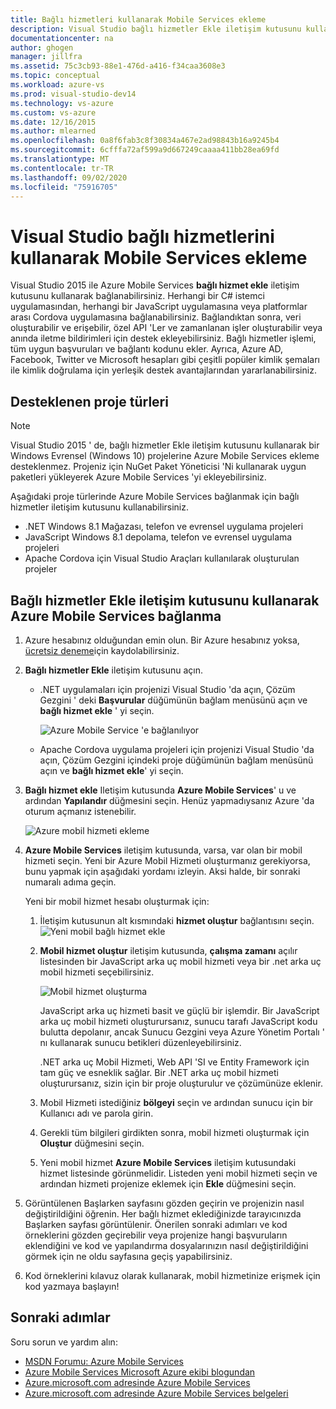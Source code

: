 ```yaml
---
title: Bağlı hizmetleri kullanarak Mobile Services ekleme
description: Visual Studio bağlı hizmetler Ekle iletişim kutusunu kullanarak Mobile Services ekleme
documentationcenter: na
author: ghogen
manager: jillfra
ms.assetid: 75c3cb93-88e1-476d-a416-f34caa3608e3
ms.topic: conceptual
ms.workload: azure-vs
ms.prod: visual-studio-dev14
ms.technology: vs-azure
ms.custom: vs-azure
ms.date: 12/16/2015
ms.author: mlearned
ms.openlocfilehash: 0a8f6fab3c8f30834a467e2ad98843b16a9245b4
ms.sourcegitcommit: 6cfffa72af599a9d667249caaaa411bb28ea69fd
ms.translationtype: MT
ms.contentlocale: tr-TR
ms.lasthandoff: 09/02/2020
ms.locfileid: "75916705"
---
```

# <a name="adding-mobile-services-by-using-visual-studio-connected-services"></a>Visual Studio bağlı hizmetlerini kullanarak Mobile Services ekleme
Visual Studio 2015 ile Azure Mobile Services **bağlı hizmet ekle** iletişim kutusunu kullanarak bağlanabilirsiniz. Herhangi bir C# istemci uygulamasından, herhangi bir JavaScript uygulamasına veya platformlar arası Cordova uygulamasına bağlanabilirsiniz. Bağlandıktan sonra, veri oluşturabilir ve erişebilir, özel API 'Ler ve zamanlanan işler oluşturabilir veya anında iletme bildirimleri için destek ekleyebilirsiniz.  Bağlı hizmetler işlemi, tüm uygun başvuruları ve bağlantı kodunu ekler. Ayrıca, Azure AD, Facebook, Twitter ve Microsoft hesapları gibi çeşitli popüler kimlik şemaları ile kimlik doğrulama için yerleşik destek avantajlarından yararlanabilirsiniz.

## <a name="supported-project-types"></a>Desteklenen proje türleri
> [!NOTE]
> Visual Studio 2015 ' de, bağlı hizmetler Ekle iletişim kutusunu kullanarak bir Windows Evrensel (Windows 10) projelerine Azure Mobile Services ekleme desteklenmez. Projeniz için NuGet Paket Yöneticisi 'Ni kullanarak uygun paketleri yükleyerek Azure Mobile Services 'yi ekleyebilirsiniz.
>
>

Aşağıdaki proje türlerinde Azure Mobile Services bağlanmak için bağlı hizmetler iletişim kutusunu kullanabilirsiniz.

* .NET Windows 8.1 Mağazası, telefon ve evrensel uygulama projeleri
* JavaScript Windows 8.1 depolama, telefon ve evrensel uygulama projeleri
* Apache Cordova için Visual Studio Araçları kullanılarak oluşturulan projeler

## <a name="connect-to-azure-mobile-services-using-the-add-connected-services-dialog"></a>Bağlı hizmetler Ekle iletişim kutusunu kullanarak Azure Mobile Services bağlanma
1. Azure hesabınız olduğundan emin olun. Bir Azure hesabınız yoksa, [ücretsiz deneme](https://azure.microsoft.com/pricing/free-trial/)için kaydolabilirsiniz.
2. **Bağlı hizmetler Ekle** iletişim kutusunu açın.

   * .NET uygulamaları için projenizi Visual Studio 'da açın, Çözüm Gezgini ' deki **Başvurular** düğümünün bağlam menüsünü açın ve **bağlı hizmet ekle** ' yi seçin.

        ![Azure Mobile Service 'e bağlanılıyor](./media/vs-azure-tools-connected-services-add-mobile-services/IC797635.png)
   * Apache Cordova uygulama projeleri için projenizi Visual Studio 'da açın, Çözüm Gezgini içindeki proje düğümünün bağlam menüsünü açın ve **bağlı hizmet ekle**' yi seçin.
3. **Bağlı hizmet ekle** Iletişim kutusunda **Azure Mobile Services**' u ve ardından **Yapılandır** düğmesini seçin. Henüz yapmadıysanız Azure 'da oturum açmanız istenebilir.

    ![Azure mobil hizmeti ekleme](./media/vs-azure-tools-connected-services-add-mobile-services/IC797636.png)
4. **Azure Mobile Services** iletişim kutusunda, varsa, var olan bir mobil hizmeti seçin. Yeni bir Azure Mobil Hizmeti oluşturmanız gerekiyorsa, bunu yapmak için aşağıdaki yordamı izleyin. Aksi halde, bir sonraki numaralı adıma geçin.

    Yeni bir mobil hizmet hesabı oluşturmak için:

   1. İletişim kutusunun alt kısmındaki **hizmet oluştur** bağlantısını seçin.
       ![Yeni mobil bağlı hizmet ekle](./media/vs-azure-tools-connected-services-add-mobile-services/IC797637.png)
   2. **Mobil hizmet oluştur** iletişim kutusunda, **çalışma zamanı** açılır listesinden bir JavaScript arka uç mobil hizmeti veya bir .net arka uç mobil hizmeti seçebilirsiniz.

       ![Mobil hizmet oluşturma](./media/vs-azure-tools-connected-services-add-mobile-services/IC797638.png)

       JavaScript arka uç hizmeti basit ve güçlü bir işlemdir. Bir JavaScript arka uç mobil hizmeti oluşturursanız, sunucu tarafı JavaScript kodu bulutta depolanır, ancak Sunucu Gezgini veya Azure Yönetim Portalı ' nı kullanarak sunucu betikleri düzenleyebilirsiniz.

       .NET arka uç Mobil Hizmeti, Web API 'SI ve Entity Framework için tam güç ve esneklik sağlar. Bir .NET arka uç mobil hizmeti oluşturursanız, sizin için bir proje oluşturulur ve çözümünüze eklenir.
   3. Mobil Hizmeti istediğiniz **bölgeyi** seçin ve ardından sunucu için bir Kullanıcı adı ve parola girin.
   4. Gerekli tüm bilgileri girdikten sonra, mobil hizmeti oluşturmak için **Oluştur** düğmesini seçin.
   5. Yeni mobil hizmet **Azure Mobile Services** iletişim kutusundaki hizmet listesinde görünmelidir. Listeden yeni mobil hizmeti seçin ve ardından hizmeti projenize eklemek için **Ekle** düğmesini seçin.
5. Görüntülenen Başlarken sayfasını gözden geçirin ve projenizin nasıl değiştirildiğini öğrenin. Her bağlı hizmet eklediğinizde tarayıcınızda Başlarken sayfası görüntülenir. Önerilen sonraki adımları ve kod örneklerini gözden geçirebilir veya projenize hangi başvuruların eklendiğini ve kod ve yapılandırma dosyalarınızın nasıl değiştirildiğini görmek için ne oldu sayfasına geçiş yapabilirsiniz.
6. Kod örneklerini kılavuz olarak kullanarak, mobil hizmetinize erişmek için kod yazmaya başlayın!

## <a name="next-steps"></a>Sonraki adımlar
Soru sorun ve yardım alın:

* [MSDN Forumu: Azure Mobile Services](https://social.msdn.microsoft.com/forums/azure/home?forum=azuremobile)
* [Azure Mobile Services Microsoft Azure ekibi blogundan](https://azure.microsoft.com/blog/topics/mobile/)
* [Azure.microsoft.com adresinde Azure Mobile Services](https://azure.microsoft.com/services/mobile-services/)
* [Azure.microsoft.com adresinde Azure Mobile Services belgeleri](https://azure.microsoft.com/documentation/services/mobile-services/)
